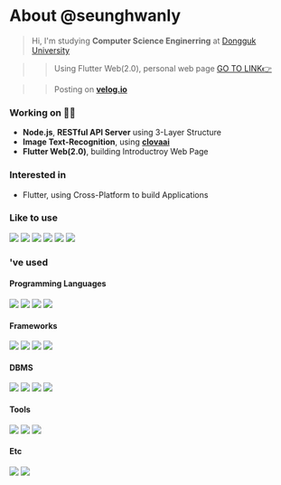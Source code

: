 # About @seunghwanly
> Hi, I'm studying **Computer Science Enginerring** at [Dongguk University](dongguk.edu)

>> Using Flutter Web(2.0), personal web page [GO TO LINK👉](https://seunghwanly.github.io/#/)

>> Posting on [**velog.io**](https://velog.io/@seunghwanly)

### Working on 👨‍💻
- **Node.js**, **RESTful API Server** using 3-Layer Structure
- **Image Text-Recognition**, using [**clovaai**](https://github.com/clovaai/deep-text-recognition-benchmark)
- **Flutter Web(2.0)**, building Introductroy Web Page

### Interested in 
- Flutter, using Cross-Platform to build Applications

### Like to use
<p>
<img src='https://img.shields.io/badge/Dart-0175C2?style=for-the-badge&logo=Dart&logoColor=white&logoWidth=40'/>
<img src='https://img.shields.io/badge/-JavaScript-yellow?style=for-the-badge&logo=javascript&logoColor=white&logoWidth=40'/>
<img src='https://img.shields.io/badge/Flutter-54C5F8?style=for-the-badge&logo=flutter&logoColor=white&logoWidth=40'/>
<img src='https://img.shields.io/badge/Node%20js-68A063?style=for-the-badge&logo=Node.js&logoColor=white&logoWidth=40'/>
<img src='https://img.shields.io/badge/Nodemon-76DO4B?style=for-the-badge&logo=Nodemon&logoColor=white&logoWidth=40'/>
  <img src='https://img.shields.io/badge/Firebase-FFCA28?style=for-the-badge&logo=Firebase&logoColor=white&logoWidth=40'/>
</p>

### 've used
#### Programming Languages
<p>
<img src='https://img.shields.io/badge/C++-black.svg?style=for-the-badge&logo=c%2B%2B&logoColor=white&logoWidth=40'/>
<img src='https://img.shields.io/badge/Python-306998?style=for-the-badge&logo=python&logoColor=white&logoWidth=40'/>
<img src='https://img.shields.io/badge/Java-F89820?style=for-the-badge&logo=java&logoColor=white&logoWidth=40'/>
<img src='https://img.shields.io/badge/Kotlin-0095D5?style=for-the-badge&logo=Kotlin&logoColor=white&logoWidth=40'/>
</p>

#### Frameworks
<p>
<img src='https://img.shields.io/badge/React%20Native-61DAFB?style=for-the-badge&logo=React&logoColor=white&logoWidth=40'/>
<img src='https://img.shields.io/badge/Bootstrap-7952B3?style=for-the-badge&logo=Bootstrap&logoColor=white&logoWidth=40'/>
<img src='https://img.shields.io/badge/Vue.js-4FC08D?style=for-the-badge&logo=Vue.js&logoColor=white&logoWidth=40'/>
<img src='https://img.shields.io/badge/Express%20js-black?style=for-the-badge&logo=Express&logoColor=white&logoWidth=40'/>
</p>

#### DBMS
<p>
<img src='https://img.shields.io/badge/MySQL-4479A1?style=for-the-badge&logo=MySQL&logoColor=white&logoWidth=40'/>
<img src='https://img.shields.io/badge/Oracle-F80000?style=for-the-badge&logo=Oracle&logoColor=white&logoWidth=40'/>
<img src='https://img.shields.io/badge/SQLite-003B57?style=for-the-badge&logo=SQLite&logoColor=white&logoWidth=40'/>
<img src='https://img.shields.io/badge/MongoDB-47A248?style=for-the-badge&logo=MongoDB&logoColor=white&logoWidth=40'/>
</p>

#### Tools
<p>
<img src='https://img.shields.io/badge/Docker-2496ED?style=for-the-badge&logo=Docker&logoColor=white&logoWidth=40'/>
<img src='https://img.shields.io/badge/Dialogflow-FF9800?style=for-the-badge&logo=Dialogflow&logoColor=white&logoWidth=40'/>
<img src='https://img.shields.io/badge/Grafana-F46800?style=for-the-badge&logo=Grafana&logoColor=white&logoWidth=40'/>
</p>

#### Etc
<p>
<img src='https://img.shields.io/badge/Adobe%20XD-FF61F6?style=for-the-badge&logo=Adobe-XD&logoColor=white&logoWidth=40'/>
<img src='https://img.shields.io/badge/Adobe%20Premiere%20Pro-9999FF?style=for-the-badge&logo=Adobe-Premiere-Pro&logoColor=white&logoWidth=40'/>
</p>
</p>
